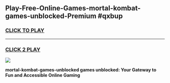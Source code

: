 
## Play-Free-Online-Games-mortal-kombat-games-unblocked-Premium #qxbup
<h3>
<a href="https://premium.freeplayer.one?title=mortal-kombat-games-unblocked&ref=8M">CLICK TO PLAY</a></h3>
<hr>

<h3>
<a href="https://premium.freeplayer.one?title=mortal-kombat-games-unblocked&ref=8M">CLICK 2 PLAY</a>
  
</h3>

<a href="https://premium.freeplayer.one?title=mortal-kombat-games-unblocked&ref=8M"><img src="https://clearcache.store/games.png"></a>


**mortal-kombat-games-unblocked games unblocked: Your Gateway to Fun and Accessible Online Gaming**
